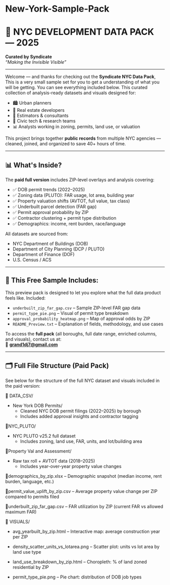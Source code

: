 # New-York-Sample-Pack

# 🗽 NYC DEVELOPMENT DATA PACK — 2025  
**Curated by Syndicate**  
*“Making the Invisible Visible”*

---

Welcome — and thanks for checking out the **Syndicate NYC Data Pack**, This is a very small sample set for you to get a understanding of what you will be getting. You can see everything included below.
This curated collection of analysis-ready datasets and visuals designed for:

- 🏙️ Urban planners  
- 🧱 Real estate developers  
- 🧮 Estimators & consultants  
- 🧠 Civic tech & research teams  
- 📊 Analysts working in zoning, permits, land use, or valuation

This project brings together **public records** from multiple NYC agencies — cleaned, joined, and organized to save 40+ hours of time. 

---

## 📊 What's Inside?

The **paid full version** includes ZIP-level overlays and analysis covering:

- ✅ DOB permit trends (2022–2025)
- ✅ Zoning data (PLUTO): FAR usage, lot area, building year
- ✅ Property valuation shifts (AVTOT, full value, tax class)
- ✅ Underbuilt parcel detection (FAR gap)
- ✅ Permit approval probability by ZIP
- ✅ Contractor clustering + permit type distribution
- ✅ Demographics: income, rent burden, race/language

All datasets are sourced from:
- NYC Department of Buildings (DOB)
- Department of City Planning (DCP / PLUTO)
- Department of Finance (DOF)
- U.S. Census / ACS

---

## 🧪 This Free Sample Includes:

This preview pack is designed to let you explore what the full data product feels like. Included:

- `underbuilt_zip_far_gap.csv` – Sample ZIP-level FAR gap data
- `permit_type_pie.png` – Visual of permit type breakdown
- `approval_probability_heatmap.png` – Map of approval odds by ZIP
- `README_Preview.txt` – Explanation of fields, methodology, and use cases

To access the **full pack** (all boroughs, full date range, enriched columns, and visuals), contact us at:  
📧 **grand1dj7@gmail.com**

---

## 🗂️ Full File Structure (Paid Pack)

See below for the structure of the full NYC dataset and visuals included in the paid version:

📁 DATA_CSV/
- New York DOB Permits/
     - Cleaned NYC DOB permit filings (2022–2025) by borough
     - Includes added approval insights and contractor tagging

📁NYC_PLUTO/
- NYC PLUTO v25.2 full dataset
     - Includes zoning, land use, FAR, units, and lot/building area

📁Property Val and Assessment/
- Raw tax roll + AVTOT data (2018–2025)
     - Includes year-over-year property value changes

📁demographics_by_zip.xlsx
– Demographic snapshot (median income, rent burden, language, etc.)

📁permit_value_uplift_by_zip.csv
– Average property value change per ZIP compared to permits filed

📁underbuilt_zip_far_gap.csv
– FAR utilization by ZIP (current FAR vs allowed maximum FAR)

📁 VISUALS/
- avg_yearbuilt_by_zip.html
    – Interactive map: average construction year per ZIP

- density_scatter_units_vs_lotarea.png
  – Scatter plot: units vs lot area by land use type

- land_use_breakdown_by_zip.html
    – Choropleth: % of land zoned residential by ZIP

- permit_type_pie.png
    – Pie chart: distribution of DOB job types
